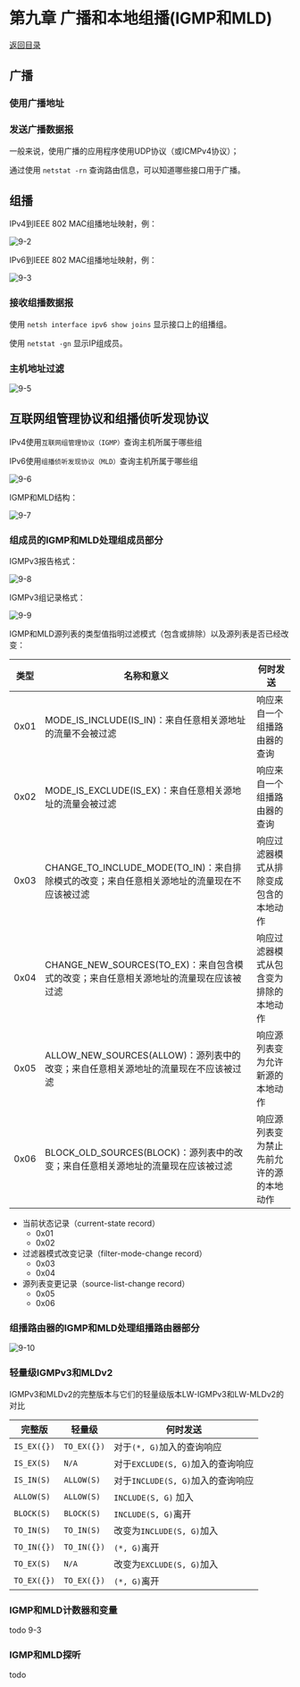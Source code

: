 # 第九章 广播和本地组播(IGMP和MLD)

[返回目录](README.md)



## 广播

### 使用广播地址

### 发送广播数据报

一般来说，使用广播的应用程序使用UDP协议（或ICMPv4协议）；

通过使用 `netstat -rn` 查询路由信息，可以知道哪些接口用于广播。



## 组播

IPv4到IEEE 802 MAC组播地址映射，例：

![9-2](res/9-2.png)

IPv6到IEEE 802 MAC组播地址映射，例：

![9-3](res/9-3.png)

### 接收组播数据报

使用 `netsh interface ipv6 show joins` 显示接口上的组播组。

使用 `netstat -gn` 显示IP组成员。

### 主机地址过滤

![9-5](res/9-5.png)



## 互联网组管理协议和组播侦听发现协议

IPv4使用`互联网组管理协议（IGMP）`查询主机所属于哪些组

IPv6使用`组播侦听发现协议（MLD）`查询主机所属于哪些组

![9-6](res/9-6.png)

IGMP和MLD结构：

![9-7](res/9-7.png)

### 组成员的IGMP和MLD处理组成员部分

IGMPv3报告格式：

![9-8](res/9-8.png)

IGMPv3组记录格式：

![9-9](res/9-9.png)

IGMP和MLD源列表的类型值指明过滤模式（包含或排除）以及源列表是否已经改变：

| 类型 | 名称和意义                                                   | 何时发送                                 |
| ---- | ------------------------------------------------------------ | ---------------------------------------- |
| 0x01 | MODE_IS_INCLUDE(IS_IN)：来自任意相关源地址的流量不会被过滤   | 响应来自一个组播路由器的查询             |
| 0x02 | MODE_IS_EXCLUDE(IS_EX)：来自任意相关源地址的流量会被过滤     | 响应来自一个组播路由器的查询             |
| 0x03 | CHANGE_TO_INCLUDE_MODE(TO_IN)：来自排除模式的改变；来自任意相关源地址的流量现在不应该被过滤 | 响应过滤器模式从排除变成包含的本地动作   |
| 0x04 | CHANGE_NEW_SOURCES(TO_EX)：来自包含模式的改变；来自任意相关源地址的流量现在应该被过滤 | 响应过滤器模式从包含变为排除的本地动作   |
| 0x05 | ALLOW_NEW_SOURCES(ALLOW)：源列表中的改变；来自任意相关源地址的流量现在不应该被过滤 | 响应源列表变为允许新源的本地动作         |
| 0x06 | BLOCK_OLD_SOURCES(BLOCK)：源列表中的改变；来自任意相关源地址的流量现在应该被过滤 | 响应源列表变为禁止先前允许的源的本地动作 |

- 当前状态记录（current-state record）
  - 0x01
  - 0x02
- 过滤器模式改变记录（filter-mode-change record）
  - 0x03
  - 0x04
- 源列表变更记录（source-list-change record）
  - 0x05
  - 0x06

### 组播路由器的IGMP和MLD处理组播路由器部分

![9-10](res/9-10.png)

### 轻量级IGMPv3和MLDv2

IGMPv3和MLDv2的完整版本与它们的轻量级版本LW-IGMPv3和LW-MLDv2的对比

| 完整版      | 轻量级      | 何时发送                          |
| ----------- | ----------- | --------------------------------- |
| `IS_EX({})` | `TO_EX({})` | 对于`(*, G)`加入的查询响应        |
| `IS_EX(S)`  | `N/A`       | 对于`EXCLUDE(S, G)`加入的查询响应 |
| `IS_IN(S)`  | `ALLOW(S)`  | 对于`INCLUDE(S, G)`加入的查询响应 |
| `ALLOW(S)`  | `ALLOW(S)`  | `INCLUDE(S, G)` 加入              |
| `BLOCK(S)`  | `BLOCK(S)`  | `INCLUDE(S, G)`离开               |
| `TO_IN(S)`  | `TO_IN(S)`  | 改变为`INCLUDE(S, G)`加入         |
| `TO_IN({})` | `TO_IN({})` | `(*, G)`离开                      |
| `TO_EX(S)`  | `N/A`       | 改变为`EXCLUDE(S, G)`加入         |
| `TO_EX({})` | `TO_EX({})` | `(*, G)`离开                      |

### IGMP和MLD计数器和变量

todo 9-3

### IGMP和MLD探听

todo